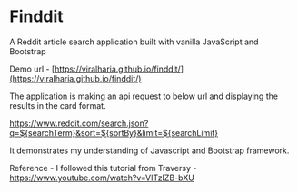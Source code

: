 # Finddit

A Reddit article search application built with vanilla JavaScript and Bootstrap

Demo url - [https://viralharia.github.io/finddit/](https://viralharia.github.io/finddit/)


The application is making an api request to below url and displaying the results in the card format.

https://www.reddit.com/search.json?q=${searchTerm}&sort=${sortBy}&limit=${searchLimit}

It demonstrates my understanding of Javascript and Bootstrap framework.

Reference - I followed this tutorial from Traversy - https://www.youtube.com/watch?v=VITzIZB-bXU
